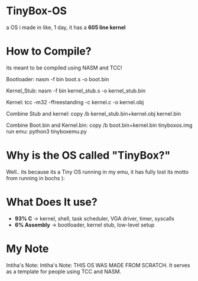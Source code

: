 # TinyBox-OS
a OS i made in like, 1 day, it has a **605 line kernel**
# How to Compile?
its meant to be compiled using NASM and TCC!

Bootloader: nasm -f bin boot.s -o boot.bin

Kernel_Stub: nasm -f bin kernel_stub.s -o kernel_stub.bin

Kernel: tcc -m32 -ffreestanding -c kernel.c -o kernel.obj

Combine Stub and kernel: copy /b kernel_stub.bin+kernel.obj kernel.bin

Combine Boot.bin and Kernel.bin: copy /b boot.bin+kernel.bin tinyboxos.img
run emu: python3 tinyboxemu.py
# Why is the OS called "TinyBox?"
Well.. its because its a Tiny OS running in my emu, it has fully lost its motto from running in bochs ): 
# What Does It use?
- **93% C** → kernel, shell, task scheduler, VGA driver, timer, syscalls  
- **6% Assembly** → bootloader, kernel stub, low-level setup
# My Note  
Intiha's Note: Intiha's Note: THIS OS WAS MADE FROM SCRATCH.
It serves as a template for people using TCC and NASM.
